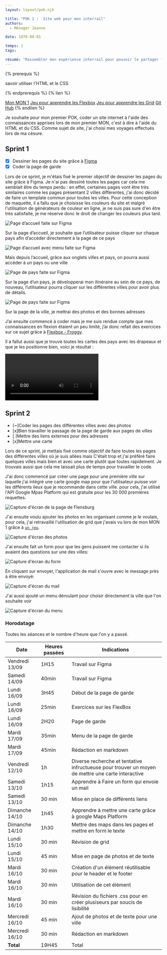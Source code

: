 ```yaml
---
layout: layout/pok.njk

title: "POK 1 :  Site web pour mon interrail"
authors:
  - Ménager Jeanne

date: 1970-09-01

temps: 1
tags:

résumé: "Rassembler mon expérience interrail pour pouvoir le partager facilement."
---
```


{% prerequis %}

savoir utiliser l'HTML et le CSS

{% endprerequis %}
{% lien %}

[Mon MON 1](../../mon/temps-1.1/index.md)
[Jeu pour apprendre les Flexbox](http://flexboxfroggy.com/#fr)
[Jeu pour apprendre les Grid](https://codepip.com/games/grid-garden/#fr)
[Git Hub](https://github.com/jeanne-mngr/POK-1)
{% endlien %}

Je souhaite pour mon premier POK, coder un site internet à l'aide des connaissances apprises lors de mon premier MON, c'est à dire à l'aide du HTML et du CSS. Comme sujet de site, j'ai choisi mes voyages effectués lors de ma césure.

## Sprint 1

- [x] Dessiner les pages du site grâce à [Figma](https://www.figma.com/fr-fr/?context=confirmLocalePref)
- [x] Coder la page de garde

Lors de ce sprint, je m'étais fixé le premier objectif de dessiner les pages du site grâce à Figma. Je n'ai pas dessiné toutes les pages car cela me semblait être du temps perdu : en effet, certaines pages vont être très similaires comme les pages présentant 2 villes différentes, j'ai donc décidé de faire un template commun pour toutes les villes. Pour cette conception de maquette, il a fallu que je choisisse les couleurs du site et malgrè l'utilisation de générateurs de couleur en ligne, je ne suis pas sure d'en être très satisfaite, je me réserve donc le droit de changer les couleurs plus tard.

![Page d’accueil faite sur Figma](./site1.png)

Sur la page d’accueil, je souhaite que l’utilisateur puisse cliquer sur chaque pays afin d’accéder directement à la page de ce pays

![Page d’accueil avec menu faite sur Figma](./site2.png)

Mais depuis l’accueil, grâce aux onglets villes et pays, on pourra aussi accéder à un pays ou une ville 

![Page de pays faite sur Figma](./site3.png)

Sur la page d’un pays, je développerai mon itinéraire au sein de ce pays, de nouveau, l’utilisateur pourra cliquer sur les différentes villes pour avoir plus de détails. 

![Page de pays faite sur Figma](./site4.png)

Sur la page de la ville, je mettrai des photos et des bonnes adresses


J’ai ensuite commencé à coder mais je me suis rendue compte que mes connaissances en flexion étaient un peu limité, j’ai donc refait des exercices sur ce sujet grâce à [Flexbox - Froggy](http://flexboxfroggy.com/#fr).

Il a fallut aussi que je trouve toutes les cartes des pays avec les drapeaux et que je les positionne bien, voici je résultat : 

<video controls autoplay loop>
  <source src="./video_de_mon_site.mp4" type="video/mp4"/>
</video>

## Sprint 2
- [~]Coder les pages des différentes villes avec des photos 
- [x]Bien travailler le passage de la page de garde aux pages de villes
- [ ]Mettre des liens externes pour des adresses 
- [x]Mettre une carte

Lors de ce sprint, je mettais fixé comme objectif de faire toutes les pages des différentes villes où je suis allées mais C'était trop et j'ai préféré faire quelques villes mais bien et avec une carte plutôt que toutes rapidement. Je trouvais aussi que cela me laissait plus de temps pour travailler le code. 

J'ai donc commencé par créer une page pour une première ville sur laquelle j'ai intégré une carte google map pour que l'utilisateur puisse voir les différents lieux que je recommande dans cette ville. pour cela, j'ai utilisé l'API Google Mpas Platform qui est gratuite pour les 30 000 premières requettes. 

![Capture d'écran de la page de Flensburg](./Ex_ville1.png)

J'ai ensuite voulu ajouter les photos en les organisant comme je le voulais, pour cela, j'ai retravaillé l'utilisation de grid que j'avais vu lors de mon MON 1 grâce à [`un jeu`](https://codepip.com/games/grid-garden/#fr).

![Capture d'écran des photos](./photos.png)

J'ai ensuite fait un form pour que les gens puissent me contacter si ils avaient des questions sur une des villes:

![Capture d'écran du form](./form.png)

En cliquant sur envoyer, l'application de mail s'ouvre avec le message près à être envoyé: 

![Capture d'écran du mail](./mail.png)

J'ai aussi ajouté un menu déroulant pour choisir directement la ville que l'on souhaite voir

![Capture d'écran du menu](./menu_villes.png)



### Horodatage

Toutes les séances et le nombre d'heure que l'on y a passé.

| Date | Heures passées | Indications |
| -------- | -------- |-------- |
| Vendredi 13/09  | 1H15  | Travail sur Figma |
| Samedi 14/09  | 40min  | Travail sur Figma |
| Lundi 16/09  | 3H45  | Début de la page de garde |
| Lundi 16/09  | 25min  | Exercices sur les FlexBox |
| Lundi 16/09  | 2H20  | Page de garde |
| Mardi 17/09  | 35min  | Menu de la page de garde |
| Mardi 17/09  | 45min | Rédaction en markdown |
| Vendredi 12/10 | 1h | Diverse recherche et tentative infructueuse pour trouver un moyen de mettre une carte  interactive|
| Samedi 13/10 | 1h15 | Apprendre à Faire un form qui envoie un mail |
| Samedi 13/10 | 30 min | Mise en place de différents liens |
| Dimanche 14/10 | 1h45 | Apprendre à mettre une carte grâce à google Maps Platform |
| Dimanche 14/10 | 1h30 | Mettre des maps dans les pages et mettre en form le texte |
| Lundi 15/10 | 30 min | Révision de grid |
| Lundi 15/10 | 45 min | Mise en page de photos et de texte |
| Mardi 16/10 | 30 min | Création d'un élément réutilisable pour le header et le footer|
| Mardi 16/10 | 30 min | Utilisation de cet élément|
| Mardi 16/10 | 30 min | Révision du fichiers .css pour en créer plusiseurs par soucis de lisibilité|
| Mercredi 16/10 | 45 min | Ajout de photos et de texte pour une ville |
| Mercredi 16/10 | 30 min | Rédaction en markdown |
| **Total**  | 19H45 | Total |


